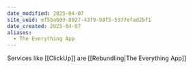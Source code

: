 ```yaml
---
date_modified: 2025-04-07
site_uuid: ef5bab03-8927-43f9-98f5-5377efad2bf1
date_created: 2025-04-07
aliases:
  - The Everything App
---
```


Services like [[ClickUp]] are [[Rebundling|The Everything App]]